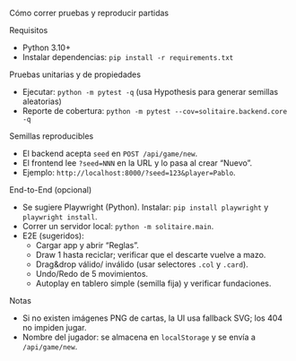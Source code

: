 Cómo correr pruebas y reproducir partidas

Requisitos

- Python 3.10+
- Instalar dependencias: `pip install -r requirements.txt`

Pruebas unitarias y de propiedades

- Ejecutar: `python -m pytest -q` (usa Hypothesis para generar semillas aleatorias)
- Reporte de cobertura: `python -m pytest --cov=solitaire.backend.core -q`

Semillas reproducibles

- El backend acepta `seed` en `POST /api/game/new`.
- El frontend lee `?seed=NNN` en la URL y lo pasa al crear “Nuevo”.
- Ejemplo: `http://localhost:8000/?seed=123&player=Pablo`.

End-to-End (opcional)

- Se sugiere Playwright (Python). Instalar: `pip install playwright` y `playwright install`.
- Correr un servidor local: `python -m solitaire.main`.
- E2E (sugeridos):
  - Cargar app y abrir “Reglas”.
  - Draw 1 hasta reciclar; verificar que el descarte vuelve a mazo.
  - Drag&drop válido/ inválido (usar selectores `.col` y `.card`).
  - Undo/Redo de 5 movimientos.
  - Autoplay en tablero simple (semilla fija) y verificar fundaciones.

Notas

- Si no existen imágenes PNG de cartas, la UI usa fallback SVG; los 404 no impiden jugar.
- Nombre del jugador: se almacena en `localStorage` y se envía a `/api/game/new`.

